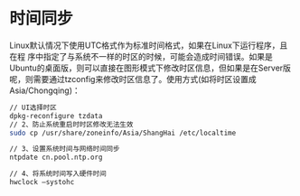 时间同步
=================
Linux默认情况下使用UTC格式作为标准时间格式，如果在Linux下运行程序，且在程 序中指定了与系统不一样的时区的时候，可能会造成时间错误。如果是Ubuntu的桌面版，则可以直接在图形模式下修改时区信息，但如果是在Server版 呢，则需要通过tzconfig来修改时区信息了。使用方式(如将时区设置成Asia/Chongqing)：


```sh
// UI选择时区
dpkg-reconfigure tzdata
// 2、防止系统重启时时区修改无法生效
sudo cp /usr/share/zoneinfo/Asia/ShangHai /etc/localtime  

// 3、设置系统时间与网络时间同步
ntpdate cn.pool.ntp.org

// 4、将系统时间写入硬件时间
hwclock –systohc


```


